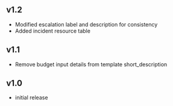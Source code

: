 v1.2
----

- Modified escalation label and description for consistency
- Added incident resource table

v1.1
----
- Remove budget input details from template short_description

v1.0
-----
- initial release
